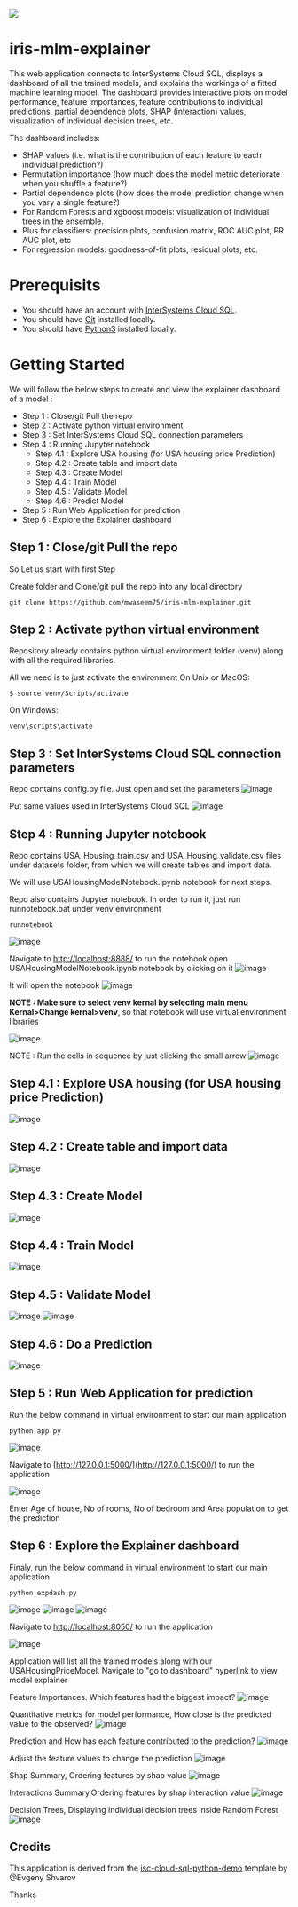 
![](https://github.com/mwaseem75/iris-mlm-explorer/blob/main/irisMLMExp.gif)

# iris-mlm-explainer
This web application connects to InterSystems Cloud SQL, displays a dashboard of all the trained models, and explains the workings of a fitted machine learning model. The dashboard provides interactive plots on model performance, feature importances, feature contributions to individual predictions, partial dependence plots, SHAP (interaction) values, visualization of individual decision trees, etc.

The dashboard includes:
- SHAP values (i.e. what is the contribution of each feature to each individual prediction?)
- Permutation importance (how much does the model metric deteriorate when you shuffle a feature?)
- Partial dependence plots (how does the model prediction change when you vary a single feature?)
- For Random Forests and xgboost models: visualization of individual trees in the ensemble.
- Plus for classifiers: precision plots, confusion matrix, ROC AUC plot, PR AUC plot, etc
- For regression models: goodness-of-fit plots, residual plots, etc.

# Prerequisits
- You should have an account with [InterSystems Cloud SQL](https://portal.sql-contest.isccloud.io/cloudservices). 
- You should have [Git](https://git-scm.com/book/en/v2/Getting-Started-Installing-Git) installed locally.
- You should have [Python3](https://www.python.org/downloads/) installed locally. 

# Getting Started
We will follow the below steps to create and view the explainer dashboard of a model :
- Step 1 : Close/git Pull the repo
- Step 2 : Activate python virtual environment 
- Step 3 : Set InterSystems Cloud SQL connection parameters
- Step 4 : Running Jupyter notebook
  - Step 4.1 : Explore USA housing (for USA housing price Prediction)
  - Step 4.2 : Create table and import data
  - Step 4.3 : Create Model
  - Step 4.4 : Train Model
  - Step 4.5 : Validate Model
  - Step 4.6 : Predict Model
- Step 5 : Run Web Application for prediction   
- Step 6 : Explore the Explainer dashboard

## Step 1 : Close/git Pull the repo
So Let us start with first Step

Create folder and Clone/git pull the repo into any local directory
```
git clone https://github.com/mwaseem75/iris-mlm-explainer.git
```

## Step 2 : Activate python virtual environment 
Repository already contains python virtual environment folder (venv) along with all the required libraries.

All we need is to just activate the environment
On Unix or MacOS:
```
$ source venv/Scripts/activate
```
On Windows:
```
venv\scripts\activate
```
## Step 3 : Set InterSystems Cloud SQL connection parameters
Repo contains config.py file. Just open and set the parameters
![image](https://user-images.githubusercontent.com/18219467/232424168-3fd4ce14-2a78-44bc-a42b-c65909d9696a.png)

Put same values used in InterSystems Cloud SQL
![image](https://user-images.githubusercontent.com/18219467/232485432-4b100781-1127-45b0-b3d8-95570124d977.png)

## Step 4 : Running Jupyter notebook
Repo contains USA_Housing_train.csv and USA_Housing_validate.csv files under datasets folder, from which we will create tables and import data.

We will use USAHousingModelNotebook.ipynb notebook for next steps.

Repo also contains Jupyter notebook. In order to run it, just run runnotebook.bat under venv environment
```
runnotebook
```
![image](https://user-images.githubusercontent.com/18219467/232427181-21b2c7e3-3de8-40fb-8111-4b86a9042039.png)

Navigate to [http://localhost:8888/](http://localhost:8888/) to run the notebook
open USAHousingModelNotebook.ipynb notebook by clicking on it
![image](https://user-images.githubusercontent.com/18219467/232428806-89ba6cd3-8e49-4001-ae0d-f1f8e6873540.png)

It will open the notebook
![image](https://user-images.githubusercontent.com/18219467/233067990-cc24b4d2-3cce-4650-9f0e-d9e8f2418fee.png)

**NOTE : Make sure to select venv kernal by selecting main menu Kernal>Change kernal>venv**, so that notebook will use virtual environment libraries

![image](https://user-images.githubusercontent.com/18219467/232429659-cb4366e9-c14d-41fd-8408-e8447cea4710.png)

NOTE : Run the cells in sequence by just clicking the small arrow
![image](https://user-images.githubusercontent.com/18219467/232431439-8aaa7eac-900b-4cc8-9cca-ec6a44bb7920.png)

## Step 4.1 : Explore USA housing (for USA housing price Prediction)
![image](https://user-images.githubusercontent.com/18219467/232433366-f3457c94-1272-4613-8c06-37e4d107d07c.png)

## Step 4.2 : Create table and import data
![image](https://user-images.githubusercontent.com/18219467/233068671-d5655948-a6df-4dd4-9c05-4832d0091de2.png)

## Step 4.3 : Create Model
![image](https://user-images.githubusercontent.com/18219467/233068824-6a257402-58e5-45e2-8f10-3b1b2588c758.png)


## Step 4.4 : Train Model
![image](https://user-images.githubusercontent.com/18219467/233068922-d5d5247e-5333-4393-a67d-17ffe3740577.png)


## Step 4.5 : Validate Model
![image](https://user-images.githubusercontent.com/18219467/233069090-99826b11-0a7f-48eb-b26c-d8f1df61cb82.png)
![image](https://user-images.githubusercontent.com/18219467/232436385-9df76a7c-fc0f-46d8-b5bf-3c062cc2b7e6.png)

## Step 4.6 : Do a Prediction
![image](https://user-images.githubusercontent.com/18219467/232437235-7ba99b14-3f72-47ab-b644-fd995c37cca8.png)

## Step 5 : Run Web Application for prediction   
Run the below command in virtual environment to start our main application
```
python app.py
```
![image](https://user-images.githubusercontent.com/18219467/233229144-4ecac12f-15b4-4318-a6ea-0ad6790038ae.png)

Navigate to [http://127.0.0.1:5000/](http://127.0.0.1:5000/) to run the application

![image](https://user-images.githubusercontent.com/18219467/233230031-63c27a25-910c-4b16-9a5a-9466f2e57354.png)

Enter Age of house, No of rooms, No of bedroom and Area population to get the prediction 


## Step 6 : Explore the Explainer dashboard
Finaly, run the below command in virtual environment to start our main application
```
python expdash.py
```
![image](https://user-images.githubusercontent.com/18219467/232438579-26fc0a30-9f95-4df1-81ef-7f24270316c5.png)
![image](https://user-images.githubusercontent.com/18219467/232478449-557091da-3a7d-4534-bd0f-13c12e682e4c.png)
![image](https://user-images.githubusercontent.com/18219467/232478562-70200f16-4161-4738-bf13-fd043a21d194.png)

Navigate to [http://localhost:8050/](http://localhost:8050/) to run the application

![image](https://user-images.githubusercontent.com/18219467/233049477-3c62aa02-952e-4ea1-8334-699f8c8eb215.png)


Application will list all the trained models along with our USAHousingPriceModel. Navigate to "go to dashboard" hyperlink to view model explainer

Feature Importances. Which features had the biggest impact?
![image](https://user-images.githubusercontent.com/18219467/232486985-1719d884-295c-4521-a5cd-85ac034eded9.png)

Quantitative metrics for model performance, How close is the predicted value to the observed?
![image](https://user-images.githubusercontent.com/18219467/232487163-cbaceee4-54c7-4b7e-a3c7-c775cb873419.png)

Prediction and How has each feature contributed to the prediction?
![image](https://user-images.githubusercontent.com/18219467/232487390-81a06116-ac72-495c-9b1d-be117f69ff08.png)

Adjust the feature values to change the prediction
![image](https://user-images.githubusercontent.com/18219467/232487500-0c772ce6-b665-40ab-8316-ee5cdf43f3c7.png)

Shap Summary, Ordering features by shap value
![image](https://user-images.githubusercontent.com/18219467/232487656-d2a5bf90-c09b-45b0-b05c-0a1f6570d2cb.png)

Interactions Summary,Ordering features by shap interaction value
![image](https://user-images.githubusercontent.com/18219467/232487941-c9f4b9a3-d727-4895-887a-68b825a2bb6b.png)

Decision Trees, Displaying individual decision trees inside Random Forest
![image](https://user-images.githubusercontent.com/18219467/232488582-99b93bb2-5017-4670-a85b-27d19860cc92.png)


## Credits
This application is derived from the [isc-cloud-sql-python-demo](https://openexchange.intersystems.com/package/isc-cloud-sql-python-demo) template by @Evgeny Shvarov

Thanks
